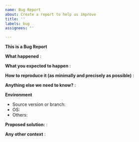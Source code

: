 ```yaml
---
name: Bug Report
about: Create a report to help us improve
title: ''
labels: bug
assignees: ''

---
```


<!-- Please only use this template for submitting bug report -->
**This is a Bug Report**

**What happened**
: 

**What you expected to happen**
: 

**How to reproduce it (as minimally and precisely as possible)**
: 

**Anything else we need to know?**
: 

**Environment**
- Source version or branch: 
- OS: 
- Others: 

**Proposed solution:**
: 

**Any other context**
:
